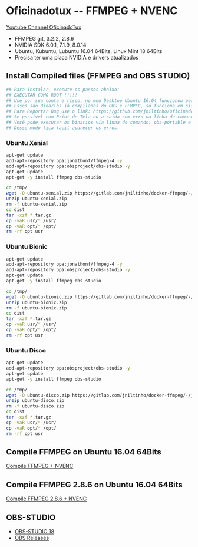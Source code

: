 # Oficinadotux -- FFMPEG + NVENC

[Youtube Channel OficinadoTux](https://www.youtube.com/channel/UCfh_Dbh1LrqGVJQ1k2f6DgQ)

 - FFMPEG git, 3.2.2, 2.8.6
 - NVIDIA SDK 6.0.1, 7.1.9, 8.0.14
 - Ubuntu, Kubuntu, Lubuntu 16.04 64Bits, Linux Mint 18 64Bits
 - Precisa ter uma placa NVIDIA e drivers atualizados

## Install Compiled files (FFMPEG and OBS STUDIO)

```bash
## Para Instalar, execute os passos abaixo:
## EXECUTAR COMO ROOT !!!!!
## Use por sua conta e risco, no meu Desktop Ubuntu 16.04 funcionou perfeitamente.
## Esses são Binarios já compilados do OBS e FFMPEG, só funciona em sistemas 64Bits.
## Para Reportar Bug use o link: https://github.com/jniltinho/oficinadotux/issues.
## Se possivel com Print de Tela ou a saida com erro na linha de comando.
## Você pode executar os binarios via linha de comando: obs-portable e ffmpeg.
## Desse modo fica facil aparecer os erros.
```

### Ubuntu Xenial

```bash
apt-get update
add-apt-repository ppa:jonathonf/ffmpeg-4 -y
add-apt-repository ppa:obsproject/obs-studio -y
apt-get update
apt-get -y install ffmpeg obs-studio

cd /tmp/
wget -O ubuntu-xenial.zip https://gitlab.com/jniltinho/docker-ffmpeg/-/jobs/199843935/artifacts/download
unzip ubuntu-xenial.zip
rm -f ubuntu-xenial.zip
cd dist
tar -xzf *.tar.gz
cp -vaR usr/* /usr/
cp -vaR opt/* /opt/
rm -rf opt usr
```

### Ubuntu Bionic

```bash
apt-get update
add-apt-repository ppa:jonathonf/ffmpeg-4 -y
add-apt-repository ppa:obsproject/obs-studio -y
apt-get update
apt-get -y install ffmpeg obs-studio

cd /tmp/
wget -O ubuntu-bionic.zip https://gitlab.com/jniltinho/docker-ffmpeg/-/jobs/199843936/artifacts/download
unzip ubuntu-bionic.zip
rm -f ubuntu-bionic.zip
cd dist
tar -xzf *.tar.gz
cp -vaR usr/* /usr/
cp -vaR opt/* /opt/
rm -rf opt usr
```

### Ubuntu Disco

```bash
apt-get update
add-apt-repository ppa:obsproject/obs-studio -y
apt-get update
apt-get -y install ffmpeg obs-studio

cd /tmp/
wget -O ubuntu-disco.zip https://gitlab.com/jniltinho/docker-ffmpeg/-/jobs/199843937/artifacts/download
unzip ubuntu-disco.zip
rm -f ubuntu-disco.zip
cd dist
tar -xzf *.tar.gz
cp -vaR usr/* /usr/
cp -vaR opt/* /opt/
rm -rf opt usr
```

## Compile FFMPEG on Ubuntu 16.04 64Bits

[Compile FFMPEG + NVENC](https://gist.github.com/jniltinho/9273dc133796062c13ca739d17862125)

## Compile FFMPEG 2.8.6 on Ubuntu 16.04 64Bits

[Compile FFMPEG 2.8.6 + NVENC](https://gist.github.com/jniltinho/96bb45bec18a90d0d33448ee67c28cc7)

## OBS-STUDIO

 - [OBS-STUDIO 18](https://github.com/jp9000/obs-studio/wiki/Install-Instructions#manually-compiling-on-debian-based-distros)
 - [OBS Releases](https://github.com/jp9000/obs-studio/releases)
